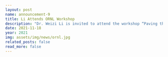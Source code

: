 ```yaml
---
layout: post
name: announcement-9
title: Li Attends ORNL Workshop
description: "Dr. Weizi Li is invited to attend the workshop “Paving the Road to Future Automotive Research Datasets: Challenges and Opportunities” hosted by the <a href="https://www.ornl.gov/">Oak Ridge National Laboratory (ORNL)</a>."
date: 2021-11-18
year: 2021
img: assets/img/news/ornl.jpg
related_posts: false
read_more: false
---
```

